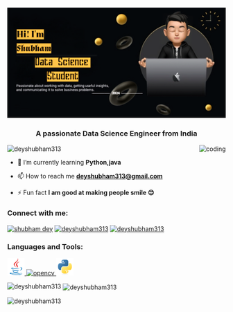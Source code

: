 ![logo](https://github.com/deyshubham313/Shubham/blob/main/Screenshot%202024-04-24%20060750.png)
<h3 align="center">A passionate Data Science Engineer from India</h3>
<img align="right" alt="coding" with="300" height="350"src="https://user-images.githubusercontent.com/74038190/212749447-bfb7e725-6987-49d9-ae85-2015e3e7cc41.gif">
<p align="left"> <img src="https://komarev.com/ghpvc/?username=deyshubham313&label=Profile%20views&color=0e75b6&style=flat" alt="deyshubham313" /> </p>

- 🌱 I’m currently learning **Python,java**

- 📫 How to reach me **deyshubham313@gmail.com**

- ⚡ Fun fact **I am good at making people smile 😊**

<h3 align="left">Connect with me:</h3>
<p align="left">
<a href="https://www.linkedin.com/in/shubham-dey-8140b0301/" target="blank"><img align="center" src="https://raw.githubusercontent.com/rahuldkjain/github-profile-readme-generator/master/src/images/icons/Social/linked-in-alt.svg" alt="shubham dey" height="30" width="40" /></a>
<a href="https://kaggle.com/deyshubham313" target="blank"><img align="center" src="https://raw.githubusercontent.com/rahuldkjain/github-profile-readme-generator/master/src/images/icons/Social/kaggle.svg" alt="deyshubham313" height="30" width="40" /></a>
<a href="https://instagram.com/deyshubham313" target="blank"><img align="center" src="https://raw.githubusercontent.com/rahuldkjain/github-profile-readme-generator/master/src/images/icons/Social/instagram.svg" alt="deyshubham313" height="30" width="40" /></a>
</p>

<h3 align="left">Languages and Tools:</h3>
<p align="left"> <a href="https://www.java.com" target="_blank" rel="noreferrer"> <img src="https://raw.githubusercontent.com/devicons/devicon/master/icons/java/java-original.svg" alt="java" width="40" height="40"/> </a> <a href="https://opencv.org/" target="_blank" rel="noreferrer"> <img src="https://www.vectorlogo.zone/logos/opencv/opencv-icon.svg" alt="opencv" width="40" height="40"/> </a> <a href="https://www.python.org" target="_blank" rel="noreferrer"> <img src="https://raw.githubusercontent.com/devicons/devicon/master/icons/python/python-original.svg" alt="python" width="40" height="40"/> </a> </p>

<p><img align="left" src="https://github-readme-stats.vercel.app/api/top-langs?username=deyshubham313&show_icons=true&locale=en&layout=compact" alt="deyshubham313" /></p>

<p>&nbsp;<img align="center" src="https://github-readme-stats.vercel.app/api?username=deyshubham313&show_icons=true&locale=en" alt="deyshubham313" /></p>

<p><img align="center" src="https://github-readme-streak-stats.herokuapp.com/?user=deyshubham313&" alt="deyshubham313" /></p>

